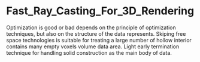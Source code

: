 # Fast_Ray_Casting_For_3D_Rendering
Optimization is good or bad depends on the principle of optimization techniques, but also on the structure of the data represents. Skiping free space technologies is suitable for treating a large number of hollow interior contains many empty voxels volume data area. Light early termination technique for handling solid construction as the main body of data.
